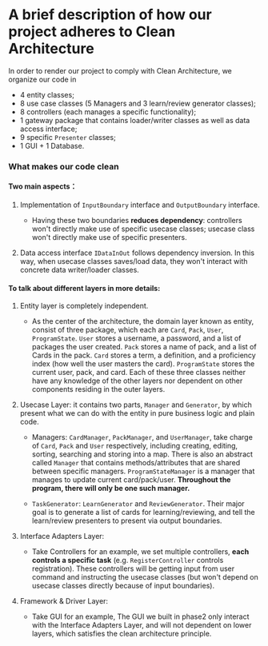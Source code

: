# A brief description of how our project adheres to Clean Architecture


In order to render our project to comply with Clean Architecture, we organize our code in
- 4 entity classes;
- 8 use case classes (5 Managers and 3 learn/review generator classes);
- 8 controllers (each manages a specific functionality);
- 1 gateway package that contains loader/writer classes as well as data access interface;
- 9 specific `Presenter` classes;
- 1 GUI + 1 Database.

### What makes our code clean
#### Two main aspects：
1. Implementation of `InputBoundary` interface and `OutputBoundary` interface.
    - Having these two boundaries **reduces dependency**: controllers won't directly make use of specific usecase classes;
   usecase class won't directly make use of specific presenters.


2. Data access interface `IDataInOut` follows dependency inversion. In this way, when usecase classes saves/load data, 
they won't interact with concrete data writer/loader classes.

#### To talk about different layers in more details:
1. Entity layer is completely independent.

    - As the center of the architecture, the domain layer known as entity, consist of three package, which each are 
   `Card`, `Pack`, `User`, `ProgramState`. `User` stores a username, a password, and a list of packages the user created.
   `Pack` stores a name of pack, and a list of Cards in the pack. `Card` stores a term, a definition, and a proficiency index 
   (how well the user masters the card). `ProgramState` stores the current user, pack, and card. Each of these
   three classes neither have any knowledge of the other layers nor dependent on other components residing in the outer layers.


2. Usecase Layer: it contains two parts, `Manager` and `Generator`, by which present what we can do with the entity in pure
business logic and plain code.
    - Managers: `CardManager`, `PackManager`, and `UserManager`, take charge of `Card`, `Pack` and `User` respectively,
   including creating, editing, sorting, searching and storing into a map.
   There is also an abstract called `Manager` that contains methods/attributes that are shared between specific managers.
   `ProgramStateManager` is a manager that manages to update current card/pack/user.
   **Throughout the program, there will only be one such manager.**

    - `TaskGenerator`: `LearnGenerator` and `ReviewGenerator`. Their major goal is to generate a list of cards for learning/reviewing,
   and tell the learn/review presenters to present via output boundaries.


3. Interface Adapters Layer:
   - Take Controllers for an example, we set multiple controllers, **each controls a specific task**
   (e.g. `RegisterController` controls registration).
   These controllers will be 
   getting input from user command and
   instructing the usecase classes 
   (but won't depend on usecase classes directly because of input boundaries).

4. Framework & Driver Layer:
   - Take GUI for an example, The GUI we built in phase2 only interact with the Interface Adapters Layer,
   and will not dependent on lower layers, which satisfies the clean architecture principle.


